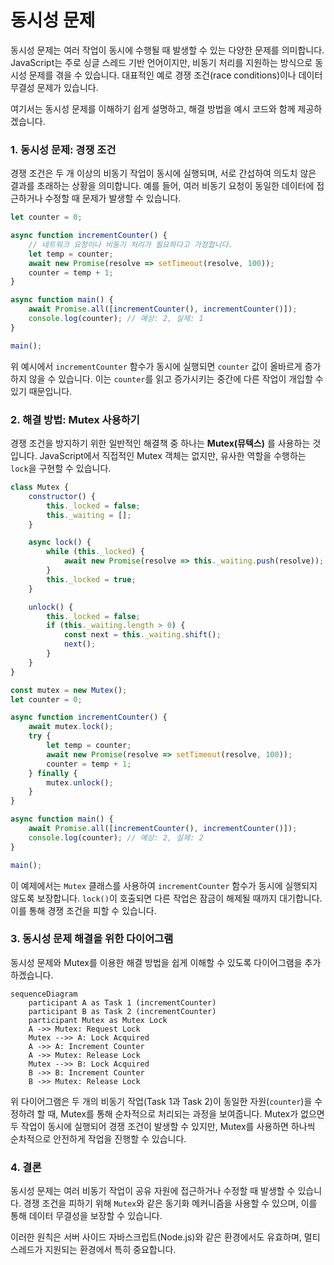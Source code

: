 # 동시성 문제

동시성 문제는 여러 작업이 동시에 수행될 때 발생할 수 있는 다양한 문제를 의미합니다. JavaScript는 주로 싱글 스레드 기반 언어이지만, 비동기 처리를 지원하는 방식으로 동시성 문제를 겪을 수 있습니다.
대표적인 예로 경쟁 조건(race conditions)이나 데이터 무결성 문제가 있습니다.

여기서는 동시성 문제를 이해하기 쉽게 설명하고, 해결 방법을 예시 코드와 함께 제공하겠습니다.

### 1. 동시성 문제: 경쟁 조건

경쟁 조건은 두 개 이상의 비동기 작업이 동시에 실행되며, 서로 간섭하여 의도치 않은 결과를 초래하는 상황을 의미합니다. 예를 들어, 여러 비동기 요청이 동일한 데이터에 접근하거나 수정할 때 문제가 발생할 수
있습니다.

```javascript
let counter = 0;

async function incrementCounter() {
    // 네트워크 요청이나 비동기 처리가 필요하다고 가정합니다.
    let temp = counter;
    await new Promise(resolve => setTimeout(resolve, 100));
    counter = temp + 1;
}

async function main() {
    await Promise.all([incrementCounter(), incrementCounter()]);
    console.log(counter); // 예상: 2, 실제: 1
}

main();
```

위 예시에서 `incrementCounter` 함수가 동시에 실행되면 `counter` 값이 올바르게 증가하지 않을 수 있습니다. 이는 `counter`를 읽고 증가시키는 중간에 다른 작업이 개입할 수 있기
때문입니다.

### 2. 해결 방법: Mutex 사용하기

경쟁 조건을 방지하기 위한 일반적인 해결책 중 하나는 **Mutex(뮤텍스)** 를 사용하는 것입니다. JavaScript에서 직접적인 Mutex 객체는 없지만, 유사한 역할을 수행하는 `lock`을 구현할 수
있습니다.

```javascript
class Mutex {
    constructor() {
        this._locked = false;
        this._waiting = [];
    }

    async lock() {
        while (this._locked) {
            await new Promise(resolve => this._waiting.push(resolve));
        }
        this._locked = true;
    }

    unlock() {
        this._locked = false;
        if (this._waiting.length > 0) {
            const next = this._waiting.shift();
            next();
        }
    }
}

const mutex = new Mutex();
let counter = 0;

async function incrementCounter() {
    await mutex.lock();
    try {
        let temp = counter;
        await new Promise(resolve => setTimeout(resolve, 100));
        counter = temp + 1;
    } finally {
        mutex.unlock();
    }
}

async function main() {
    await Promise.all([incrementCounter(), incrementCounter()]);
    console.log(counter); // 예상: 2, 실제: 2
}

main();
```

이 예제에서는 `Mutex` 클래스를 사용하여 `incrementCounter` 함수가 동시에 실행되지 않도록 보장합니다. `lock()`이 호출되면 다른 작업은 잠금이 해제될 때까지 대기합니다. 이를 통해 경쟁
조건을 피할 수 있습니다.

### 3. 동시성 문제 해결을 위한 다이어그램

동시성 문제와 Mutex를 이용한 해결 방법을 쉽게 이해할 수 있도록 다이어그램을 추가하겠습니다.

```mermaid
sequenceDiagram
    participant A as Task 1 (incrementCounter)
    participant B as Task 2 (incrementCounter)
    participant Mutex as Mutex Lock
    A ->> Mutex: Request Lock
    Mutex -->> A: Lock Acquired
    A ->> A: Increment Counter
    A ->> Mutex: Release Lock
    Mutex -->> B: Lock Acquired
    B ->> B: Increment Counter
    B ->> Mutex: Release Lock
```

위 다이어그램은 두 개의 비동기 작업(Task 1과 Task 2)이 동일한 자원(`counter`)을 수정하려 할 때, Mutex를 통해 순차적으로 처리되는 과정을 보여줍니다. Mutex가 없으면 두 작업이 동시에
실행되어 경쟁 조건이 발생할 수 있지만, Mutex를 사용하면 하나씩 순차적으로 안전하게 작업을 진행할 수 있습니다.

### 4. 결론

동시성 문제는 여러 비동기 작업이 공유 자원에 접근하거나 수정할 때 발생할 수 있습니다. 경쟁 조건을 피하기 위해 `Mutex`와 같은 동기화 메커니즘을 사용할 수 있으며, 이를 통해 데이터 무결성을 보장할 수
있습니다.

이러한 원칙은 서버 사이드 자바스크립트(Node.js)와 같은 환경에서도 유효하며, 멀티스레드가 지원되는 환경에서 특히 중요합니다.
